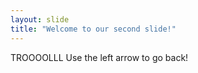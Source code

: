 ```yaml
---
layout: slide
title: "Welcome to our second slide!"
---
```

TROOOOLLL
Use the left arrow to go back!
